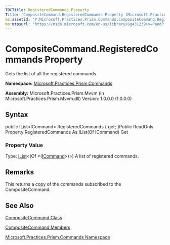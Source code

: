```yaml
---
TOCTitle: RegisteredCommands Property
Title: 'CompositeCommand.RegisteredCommands Property (Microsoft.Practices.Prism.Commands)'
ms:assetid: 'P:Microsoft.Practices.Prism.Commands.CompositeCommand.RegisteredCommands'
ms:mtpsurl: 'https://msdn.microsoft.com/en-us/library/Gg431239(v=PandP.50)'
---
```



# CompositeCommand.RegisteredCommands Property

Gets the list of all the registered commands.

**Namespace:** [Microsoft.Practices.Prism.Commands](https://msdn.microsoft.com/library/microsoft.practices.prism.commands)
**Assembly:** Microsoft.Practices.Prism.Mvvm (in Microsoft.Practices.Prism.Mvvm.dll) Version: 1.0.0.0 (1.0.0.0)

## Syntax

public IList&lt;ICommand&gt; RegisteredCommands { get; }Public ReadOnly Property RegisteredCommands As IList(Of ICommand) Get
### Property Value

Type: [IList](http://msdn.microsoft.com/en-us/library/5y536ey6)&lt;(Of &lt;([ICommand](http://msdn.microsoft.com/en-us/library/ms616869)&gt;)&gt;)
A list of registered commands.

## Remarks

This returns a copy of the commands subscribed to the CompositeCommand.

## See Also

[CompositeCommand Class](https://msdn.microsoft.com/library/microsoft.practices.prism.commands.compositecommand)

[CompositeCommand Members](https://msdn.microsoft.com/allmembers.t:microsoft.practices.prism.commands.compositecommand)

[Microsoft.Practices.Prism.Commands Namespace](https://msdn.microsoft.com/library/microsoft.practices.prism.commands)
